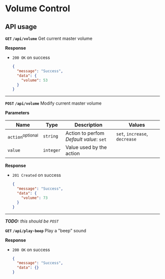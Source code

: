 # Volume Control

## API usage

**`GET` `/api/volume`** Get current master volume

**Response**

* `200 OK` on success

  ```json
  {
    "message": "Success",
    "data": {
      "volume": 53
    }
  }
  ```

---

**`POST` `/api/volume`** Modify current master volume

**Parameters**

| Name                        | Type      | Description                                  | Values                        |
| --------------------------- | --------- | -------------------------------------------- | ----------------------------- |
| `action`<sup>optional</sup> | `string`  | Action to perfom<br />*Default value*: `set` | `set`, `increase`, `decrease` |
| `value`                     | `integer` | Value used by the action                     |                               |

**Response**

- `201 Created` on success

  ```json
  {
    "message": "Success",
    "data": {
      "volume": 73
    }
  }
  ```

---

*__TODO:__ this should be `POST`*

**`GET` `/api/play-beep`** Play a "beep" sound

**Response**

- `200 OK` on success

  ```json
  {
    "message": "Success",
    "data": {}
  }
  ```
